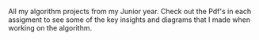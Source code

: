 All my algorithm projects from my Junior year.  Check out the Pdf's in each assigment to see some of the key insights and diagrams that I made when working on the algorithm.

